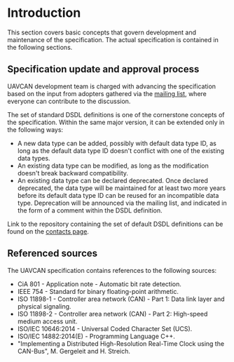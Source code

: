 ---
---

# Introduction

This section covers basic concepts that govern development and maintenance of the specification.
The actual specification is contained in the following sections.

## Specification update and approval process

UAVCAN development team is charged with advancing the specification based on the input from adopters
gathered via the [mailing list](/Contact.html), where everyone can contribute to the discussion.

The set of standard DSDL definitions is one of the cornerstone concepts of the specification.
Within the same major version, it can be extended only in the following ways:

* A new data type can be added, possibly with default data type ID, as long as the default data type ID doesn't
conflict with one of the existing data types.
* An existing data type can be modified, as long as the modification doesn't break backward compatibility.
* An existing data type can be declared deprecated. Once declared deprecated, the data type will be maintained
for at least two more years before its default data type ID can be reused for an incompatible data type.
Deprecation will be announced via the mailing list, and indicated in the form of a comment within the DSDL definition.

Link to the repository containing the set of default DSDL definitions can be found on the
[contacts page](/Contact.html).

## Referenced sources

The UAVCAN specification contains references to the following sources:

* CiA 801 - Application note - Automatic bit rate detection.
* IEEE 754 - Standard for binary floating-point arithmetic.
* ISO 11898-1 - Controller area network (CAN) - Part 1: Data link layer and physical signaling.
* ISO 11898-2 - Controller area network (CAN) - Part 2: High-speed medium access unit.
* ISO/IEC 10646:2014 - Universal Coded Character Set (UCS).
* ISO/IEC 14882:2014(E) - Programming Language C++.
* "Implementing a Distributed High-Resolution Real-Time Clock using the CAN-Bus", M. Gergeleit and H. Streich.
